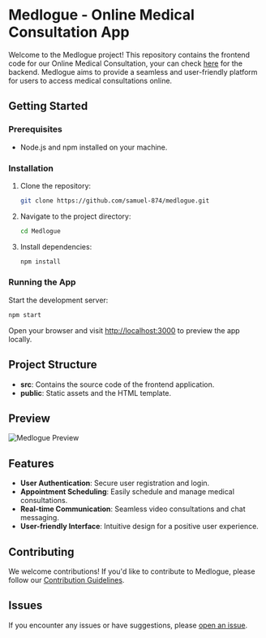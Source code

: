 # Medlogue - Online Medical Consultation App

Welcome to the Medlogue project! This repository contains the frontend code for our Online Medical Consultation, your can check [here](https://github.com/samuel-874/medlogue-backend) for the backend. Medlogue aims to provide a seamless and user-friendly platform for users to access medical consultations online.

## Getting Started

### Prerequisites
- Node.js and npm installed on your machine.

### Installation
1. Clone the repository:
   ```bash
   git clone https://github.com/samuel-874/medlogue.git
   ```
2. Navigate to the project directory:
   ```bash
   cd Medlogue
   ```
3. Install dependencies:
   ```bash
   npm install
   ```

### Running the App
Start the development server:
```bash
npm start
```

Open your browser and visit [http://localhost:3000](http://localhost:3000) to preview the app locally.

## Project Structure
- **src**: Contains the source code of the frontend application.
- **public**: Static assets and the HTML template.

## Preview
![Medlogue Preview](path/to/local/preview/image.png)

## Features
- **User Authentication**: Secure user registration and login.
- **Appointment Scheduling**: Easily schedule and manage medical consultations.
- **Real-time Communication**: Seamless video consultations and chat messaging.
- **User-friendly Interface**: Intuitive design for a positive user experience.

## Contributing
We welcome contributions! If you'd like to contribute to Medlogue, please follow our [Contribution Guidelines](CONTRIBUTING.md).

## Issues
If you encounter any issues or have suggestions, please [open an issue](https://github.com/your-username/Medlogue/issues).


